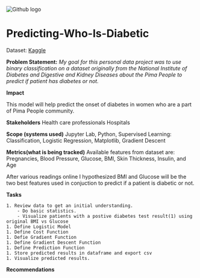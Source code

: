 ![Github logo](assets/images/diabetes-stock-image.jpg)

# Predicting-Who-Is-Diabetic
Dataset: [Kaggle](https://www.kaggle.com/datasets/uciml/pima-indians-diabetes-database)

**Problem Statement:** 
*My goal for this personal data project was to use binary classification on a dataset originally from the National Institute of Diabetes and Digestive and Kidney Diseases about the Pima People to predict if patient has diabetes or not.*

**Impact**

This model will help predict the onset of diabetes in women who are a part of Pima People community.

**Stakeholders**
Health care professionals
Hospitals

**Scope (systems used)**
Jupyter Lab, Python, Supervised Learning: Classification, Logistic Regression, Matplotlib, Gradient Descent

**Metrics(what is being tracked)**
Available features from dataset are: Pregnancies, Blood Pressure, Glucose, BMI, Skin Thickness, Insulin, and Age

After various readings online I hypothesized BMI and Glucose will be the two best features used in conjuction to predict if a patient is diabetic or not.

**Tasks**

    1. Review data to get an initial understanding.
        - Do basic statistics.
        - Visualize patients with a postive diabetes test result(1) using original BMI vs Glucose
    1. Define Logistic Model
    1. Define Cost Function
    1. Defie Gradient Function
    1. Define Gradient Descent Function
    1. Define Prediction Function
    1. Store predicted results in dataframe and export csv
    1. Visualize predicted results.
    
    
**Recommendations**



